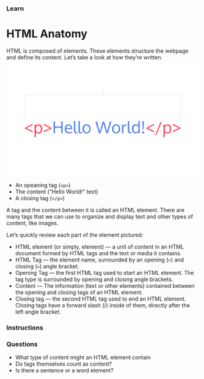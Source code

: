 ### Learn
# HTML Anatomy
HTML is composed of elements. These elements structure the webpage and define its content. Let’s take a look at how they’re written.
![HTML Element](./images/html_element.svg)

* An opeaning tag (`<p>`)
* The content ("Hello World!" text)
* A closing tag (`</p>`)

A tag and the content between it is called an HTML element. There are many tags that we can use to organize and display text and other types of content, like images.

Let’s quickly review each part of the element pictured:

* HTML element (or simply, element) — a unit of content in an HTML document formed by HTML tags and the text or media it contains.
* HTML Tag — the element name, surrounded by an opening (`<`) and closing (`>`) angle bracket.
* Opening Tag — the first HTML tag used to start an HTML element. The tag type is surrounded by opening and closing angle brackets.
* Content — The information (text or other elements) contained between the opening and closing tags of an HTML element.
* Closing tag — the second HTML tag used to end an HTML element. Closing tags have a forward slash (/) inside of them, directly after the left angle bracket.

### Instructions


### Questions
* What type of content might an HTML element contain
* Do tags themselves count as content?
* Is there a sentence or a word element?